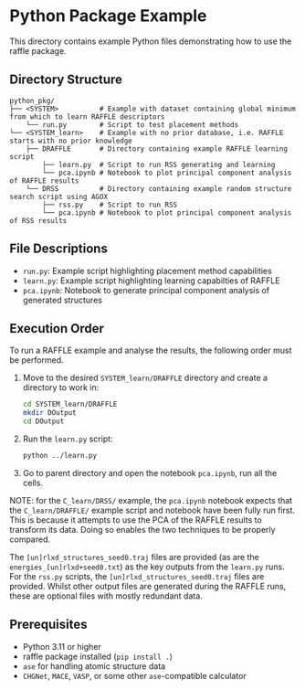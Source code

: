 # Python Package Example

This directory contains example Python files demonstrating how to use the raffle package.

## Directory Structure

```
python_pkg/
├── <SYSTEM>          # Example with dataset containing global minimum from which to learn RAFFLE descriptors
    └── run.py        # Script to test placement methods
└── <SYSTEM_learn>    # Example with no prior database, i.e. RAFFLE starts with no prior knowledge
    ├── DRAFFLE       # Directory containing example RAFFLE learning script
        ├── learn.py  # Script to run RSS generating and learning
        └── pca.ipynb # Notebook to plot principal component analysis of RAFFLE results
    └── DRSS          # Directory containing example random structure search script using AGOX
        ├── rss.py    # Script to run RSS
        └── pca.ipynb # Notebook to plot principal component analysis of RSS results
```

## File Descriptions

- `run.py`: Example script highlighting placement method capabilities
- `learn.py`: Example script highlighting learning capabilties of RAFFLE
- `pca.ipynb`: Notebook to generate principal component analysis of generated structures

## Execution Order

To run a RAFFLE example and analyse the results, the following order must be performed.
1. Move to the desired `SYSTEM_learn/DRAFFLE` directory and create a directory to work in:
   ```bash
   cd SYSTEM_learn/DRAFFLE
   mkdir DOutput
   cd DOutput
   ```

2. Run the `learn.py` script:
   ```bash
   python ../learn.py
   ```

3. Go to parent directory and open the notebook `pca.ipynb`, run all the cells.

NOTE: for the `C_learn/DRSS/` example, the `pca.ipynb` notebook expects that the `C_learn/DRAFFLE/` example script and notebook have been fully run first.
This is because it attempts to use the PCA of the RAFFLE results to transform its data.
Doing so enables the two techniques to be properly compared.

The `[un]rlxd_structures_seed0.traj` files are provided (as are the `energies_[un]rlxd+seed0.txt`) as the key outputs from the `learn.py` runs.
For the `rss.py` scripts, the `[un]rlxd_structures_seed0.traj` files are provided.
Whilst other output files are generated during the RAFFLE runs, these are optional files with mostly redundant data.

## Prerequisites

- Python 3.11 or higher
- raffle package installed (`pip install .`)
- `ase` for handling atomic structure data
- `CHGNet`, `MACE`, `VASP`, or some other `ase`-compatible calculator
